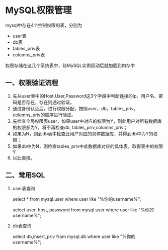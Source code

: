 # MySQL权限管理



mysql中存在4个控制权限的表，分别为

- user表
- db表
- tables_priv表
- columns_priv表

权限存储在这几个系统表中，待MySQL实例启动后就加载到内存中

## 一、权限验证流程

1. 先从user表中的Host,User,Password这3个字段中判断连接的ip、用户名、密码是否存在，存在则通过验证。
2. 通过身份认证后，进行权限分配，按照user，db，tables_priv，columns_priv的顺序进行验证。
3. 先检查全局权限表user，如果user中对应的权限为Y，则此用户对所有数据库的权限都为Y，将不再检查db, tables_priv,columns_priv；
4. 如果为N，则到db表中检查此用户对应的具体数据库，并得到db中为Y的权限；
5. 如果db中为N，则检查tables_priv中此数据库对应的具体表，取得表中的权限Y
6. 以此类推。



## 二、常用SQL

1. user表查询

   select  *  from mysql.user where user like "%你的username%";

   select  user, host, password  from mysql.user where user like "%你的username%";

   

2. db表查询

   select  db,insert_priv   from mysql.db where user like "%你的username%";


